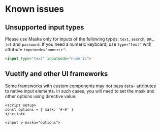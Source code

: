 # Known issues

## Unsupported input types

Please use Maska only for inputs of the following types: `text`, `search`, `URL`, `tel` and `password`.
If you need a numeric keyboard, use `type="text"` with attribute `inputmode="numeric"`:

```html
<input type="text" inputmode="numeric">
```

## Vuetify and other UI frameworks

Some frameworks with custom components may not pass `data-` attributes to native input elements. In such cases, you will need to set the mask and other options using directive value:

```vue
<script setup>
const options = { mask: '#-#' }
</script>

<input v-maska="options">
```
